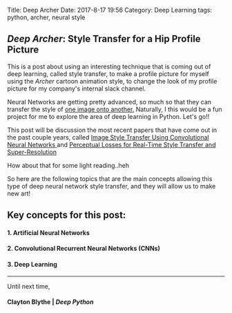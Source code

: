 Title: Deep Archer
Date: 2017-8-17 19:56
Category: Deep Learning
tags: python, archer, neural style

## *Deep Archer*: Style Transfer for a Hip Profile Picture

This is a post about using an interesting technique that is coming out of deep learning, called style transfer,
to make a profile picture for myself using the *Archer* cartoon animation style, to change the look of my profile picture for my company's internal slack channel.

Neural Networks are getting pretty advanced, so much so that they can transfer the style of [one image onto another.](https://github.com/lengstrom/fast-style-transfer) Naturally, I this would be a fun project for me to explore the area of deep learning in Python. Let's go!!

This post will be discussion the most recent papers that have come out in the past couple years, called [Image Style Transfer Using Convolutional Neural Networks
](http://www.cv-foundation.org/openaccess/content_cvpr_2016/papers/Gatys_Image_Style_Transfer_CVPR_2016_paper.pdf) and [Perceptual Losses for Real-Time Style Transfer and Super-Resolution
](https://arxiv.org/pdf/1609.04802)

How about that for some light reading..heh

So here are the following topics that are the main concepts allowing this type of deep neural network style transfer, and they will allow us to make new art!

## Key concepts for this post:
#### 1. Artificial Neural Networks
#### 2. Convolutional Recurrent Neural Networks (CNNs)
#### 3. Deep Learning
-------------


Until next time,
#### Clayton Blythe | *Deep Python*
